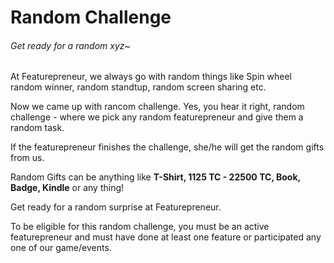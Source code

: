 # Random Challenge
###### Get ready for a random xyz~


At Featurepreneur, we always go with random things like Spin wheel random winner, random standtup, random screen sharing etc.

Now we came up with rancom challenge. Yes, you hear it right, random challenge - where we pick any random featurepreneur and give them a random task.

If the featurepreneur finishes the challenge, she/he will get the random gifts from us.

Random Gifts can be anything like **T-Shirt, 1125 TC - 22500 TC, Book, Badge, Kindle** or any thing!

Get ready for a random surprise at Featurepreneur. 

To be eligible for this random challenge, you must be an active featurepreneur and must have done at least one feature or participated any one of our game/events.
